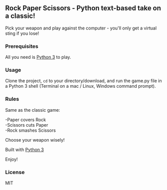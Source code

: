 ##  **Rock Paper Scissors - Python text-based take on a classic!**

Pick your weapon and play against the computer - you'll only get a virtual sting if you lose!

### Prerequisites

All you need is [Python 3](https://www.python.org/) to play.

### Usage
Clone the project, <code>cd</code> to your directory/download, and run the game.py file in a Python 3 shell (Terminal on a mac / Linux, Windows command prompt).

### Rules
Same as the classic game:

-Paper covers Rock  
-Scissors cuts Paper  
-Rock smashes Scissors

Choose your weapon wisely!

Built with [Python 3](https://www.python.org/)

Enjoy!

### License 
MIT
